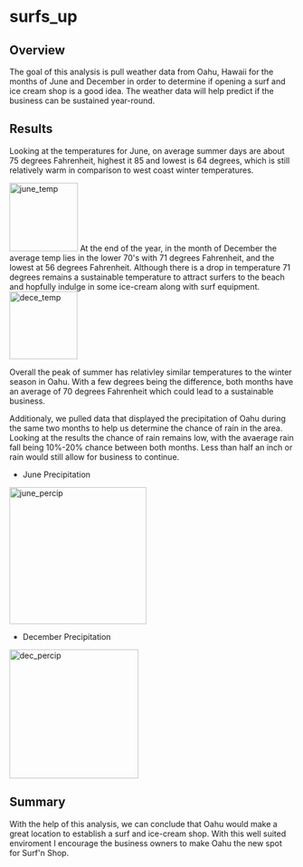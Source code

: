 # surfs_up
## Overview

The goal of this analysis is pull weather data from Oahu, Hawaii for the months of June and December in order to determine if opening a surf and ice cream shop is a good idea. The weather data will help predict if the business can be sustained year-round. 

## Results

Looking at the temperatures for June, on average summer days are about 75 degrees Fahrenheit, highest it 85 and lowest is 64 degrees, which is still relatively warm in comparison to west coast winter temperatures. 


<img width="121" alt="june_temp" src="https://user-images.githubusercontent.com/100797549/168494654-0372f38d-2621-4dea-97bd-bba3210b0aab.png">
At the end of the year, in the month of December the average temp lies in the lower 70's with 71 degrees Fahrenheit, and the lowest at 56 degrees Fahrenheit. Although there is a drop in temperature 71 degrees remains a sustainable temperature to attract surfers to the beach and hopfully indulge in some ice-cream along with surf equipment.


<img width="120" alt="dece_temp" src="https://user-images.githubusercontent.com/100797549/168494857-8c3055a6-3d05-4fe6-8a53-ddc747a565d7.png">


Overall the peak of summer has relativley similar temperatures to the winter season in Oahu. With a few degrees being the difference, both months have an average of 70 degrees Fahrenheit which could lead to a sustainable business. 

Additionaly, we pulled data that displayed the precipitation of Oahu during the same two months to help us determine the chance of rain in the area. Looking at the results the chance of rain remains low, with the avaerage rain fall being 10%-20% chance between both months. Less than half an inch or rain would still allow for business to continue. 
- June Precipitation
 <img width="242" alt="june_percip" src="https://user-images.githubusercontent.com/100797549/168495146-7ace69ca-dd0d-4256-9b75-3bcd86481f54.png">
 
- December Precipitation
 <img width="228" alt="dec_percip" src="https://user-images.githubusercontent.com/100797549/168495175-8acaaff7-0a8c-450e-a61c-71f3e927cde8.png">

## Summary
With the help of this analysis, we can conclude that Oahu would make a great location to establish a surf and ice-cream shop. With this well suited enviroment I encourage the business owners to make Oahu the new spot for Surf'n Shop. 
